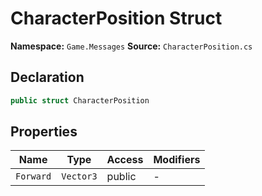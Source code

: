 # CharacterPosition Struct

**Namespace:** `Game.Messages`
**Source:** `CharacterPosition.cs`

## Declaration

```csharp
public struct CharacterPosition
```

## Properties

| Name | Type | Access | Modifiers |
|------|------|--------|-----------|
| `Forward` | `Vector3` | public | - |

